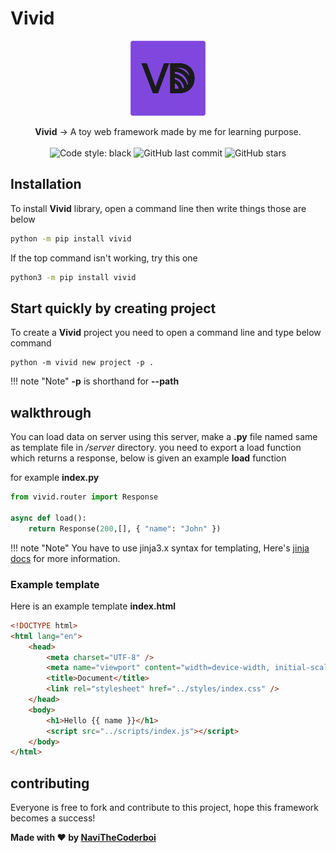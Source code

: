 # Vivid

<p align="center">
    <img width="120" src="./assets/vivid-logo.png" alt="Library Logo">
</p>

<p align="center">
    <strong>Vivid</strong> &rightarrow; A toy web framework made by me for learning purpose.<br><br>
    <img alt="Code style: black" src="https://img.shields.io/badge/code%20style-black-000000.svg">
	<img alt="GitHub last commit" src="https://img.shields.io/github/last-commit/NaviTheCoderboi/vivid.svg">
	<img alt="GitHub stars" src="https://img.shields.io/github/stars/NaviTheCoderboi/vivid.svg">
</p>

## Installation

To install **Vivid** library, open a command line then write things those are below

```sh
python -m pip install vivid
```

If the top command isn't working, try this one

```sh
python3 -m pip install vivid
```

## Start quickly by creating project

To create a **Vivid** project you need to open a command line and type below command

```
python -m vivid new project -p .
```

!!! note "Note"
    **-p** is shorthand for **--path**

## walkthrough

You can load data on server using this server, make a **.py** file named same as template file in _/server_ directory.
you need to export a load function which returns a response, below is given an example **load** function

for example **index.py**

```python
from vivid.router import Response

async def load():
    return Response(200,[], { "name": "John" })
```

!!! note "Note"
    You have to use jinja3.x syntax for templating, Here's [jinja docs](https://jinja.palletsprojects.com/en/3.0.x/templates/) for more information.

### Example template

Here is an example template **index.html**

```html
<!DOCTYPE html>
<html lang="en">
	<head>
		<meta charset="UTF-8" />
		<meta name="viewport" content="width=device-width, initial-scale=1.0" />
		<title>Document</title>
		<link rel="stylesheet" href="../styles/index.css" />
	</head>
	<body>
		<h1>Hello {{ name }}</h1>
		<script src="../scripts/index.js"></script>
	</body>
</html>
```

## contributing

Everyone is free to fork and contribute to this project, hope this framework becomes a success!

**Made with ♥ by [NaviTheCoderboi](https://github.com/NaviTheCoderboi)**
